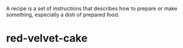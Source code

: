 A recipe is a set of instructions that describes how to prepare or make something, especially a dish of prepared food.
# red-velvet-cake

